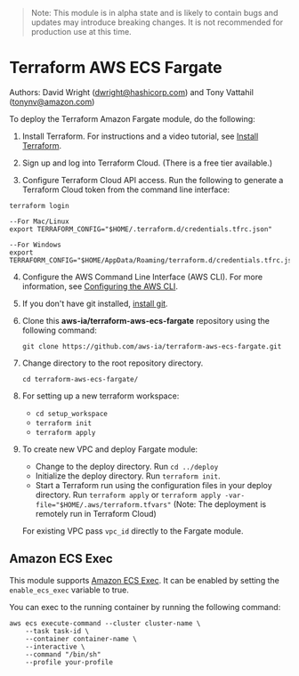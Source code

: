 > Note: This module is in alpha state and is likely to contain bugs and updates may introduce breaking changes. It is not recommended for production use at this time.
# Terraform AWS ECS Fargate
Authors: David Wright (dwright@hashicorp.com) and Tony Vattahil (tonynv@amazon.com)

To deploy the Terraform Amazon Fargate module, do the following:

1. Install Terraform. For instructions and a video tutorial, see [Install Terraform](https://learn.hashicorp.com/tutorials/terraform/install-cli). 

2. Sign up and log into Terraform Cloud. (There is a free tier available.)

3. Configure Terraform Cloud API access. Run the following to generate a Terraform Cloud token from the command line interface:
```
terraform login

--For Mac/Linux
export TERRAFORM_CONFIG="$HOME/.terraform.d/credentials.tfrc.json"

--For Windows
export TERRAFORM_CONFIG="$HOME/AppData/Roaming/terraform.d/credentials.tfrc.json"
```

4. Configure the AWS Command Line Interface (AWS CLI). For more information, see [Configuring the AWS CLI](https://docs.aws.amazon.com/cli/latest/userguide/cli-chap-configure.html).

5. If you don't have git installed, [install git](https://git-scm.com/book/en/v2/Getting-Started-Installing-Git). 

6. Clone this **aws-ia/terraform-aws-ecs-fargate** repository using the following command:

   `git clone https://github.com/aws-ia/terraform-aws-ecs-fargate.git`

7. Change directory to the root repository directory.

   `cd terraform-aws-ecs-fargate/`

8. For setting up a new terraform workspace:
   
      - `cd setup_workspace`
      - `terraform init`
      - `terraform apply`

9. To create new VPC and deploy Fargate module:
      - Change to the deploy directory. Run `cd ../deploy`
      - Initialize the deploy directory. Run `terraform init`.
      - Start a Terraform run using the configuration files in your deploy directory. Run `terraform apply`  or `terraform apply -var-file="$HOME/.aws/terraform.tfvars"` (Note: The deployment is remotely run in Terraform Cloud)
   
   For existing VPC pass `vpc_id` directly to the Fargate module.

## Amazon ECS Exec 
This module supports [Amazon ECS Exec](https://docs.aws.amazon.com/AmazonECS/latest/developerguide/ecs-exec.html). It can be enabled by setting the `enable_ecs_exec` variable to true.

You can exec to the running container by running the following command:
```shell
aws ecs execute-command --cluster cluster-name \
    --task task-id \
    --container container-name \
    --interactive \
    --command "/bin/sh"
    --profile your-profile
```
